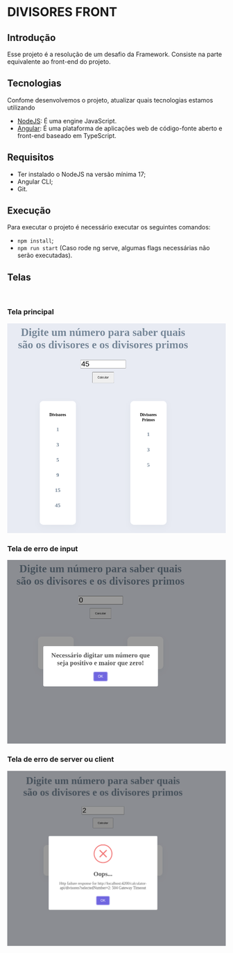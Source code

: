 # DIVISORES FRONT

## Introdução

Esse projeto é a resolução de um desafio da Framework.
Consiste na parte equivalente ao front-end do projeto.

## Tecnologias

Confome desenvolvemos o projeto, atualizar quais tecnologias estamos utilizando

* [NodeJS](https://nodejs.org/en/):  É uma engine JavaScript.
* [Angular](https://angular.io/): É uma plataforma de aplicações web de código-fonte aberto e front-end baseado em TypeScript.

## Requisitos

* Ter instalado o NodeJS na versão mínima 17;
* Angular CLI;
* Git.

## Execução
Para executar o projeto é necessário executar os seguintes comandos:

* `npm install`;
* `npm run start` (Caso rode ng serve, algumas flags necessárias não serão executadas).

## Telas
<br>

### Tela principal
<img src="src/assets/main_image.png">

<br>

### Tela de erro de input
<img src="src/assets/number_error.png">

<br>

### Tela de erro de server ou client
<img src="src/assets/server_or_client_error.png">

<br>
